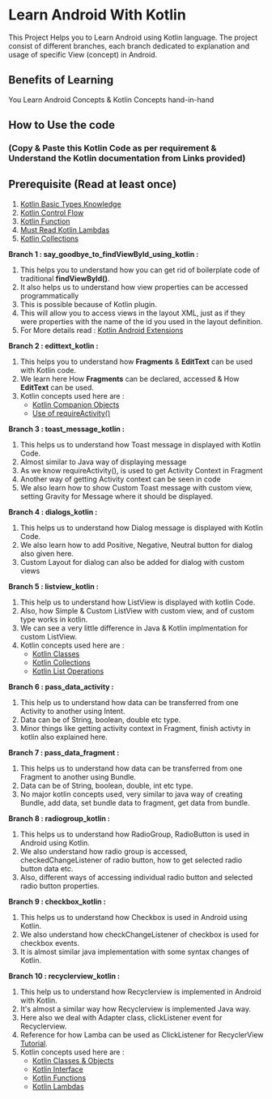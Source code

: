 # Learn Android With Kotlin

This Project Helps you to Learn Android using Kotlin language. 
The project consist of different branches, each branch dedicated to explanation and usage of specific View (concept) in Android.

## Benefits of Learning
You Learn Android Concepts & Kotlin Concepts hand-in-hand

## How to Use the code 
### (Copy & Paste this Kotlin Code as per requirement & Understand the Kotlin documentation from Links provided)

## Prerequisite (Read at least once)
1. [Kotlin Basic Types Knowledge](https://kotlinlang.org/docs/reference/basic-types.html)
2. [Kotlin Control Flow](https://kotlinlang.org/docs/reference/control-flow.html)
3. [Kotlin Function](https://kotlinlang.org/docs/reference/functions.html)
4. [Must Read Kotlin Lambdas](https://kotlinlang.org/docs/reference/lambdas.html)
5. [Kotlin Collections](https://kotlinlang.org/docs/reference/collections-overview.html)

**Branch 1 : say_goodbye_to_findViewById_using_kotlin :**
1. This helps you to understand how you can get rid of boilerplate code of traditional **findViewById()**. 
2. It also helps us to understand how view properties can be accessed programmatically
3. This is possible because of Kotlin plugin.
4. This will allow you to access views in the layout XML, just as if they were properties with the name of the id you used in the layout definition.
5. For More details read : [Kotlin Android Extensions](https://antonioleiva.com/kotlin-android-extensions/)

**Branch 2 : edittext_kotlin :**
1. This helps you to understand how **Fragments** & **EditText** can be used with Kotlin code.
2. We learn here How **Fragments** can be declared, accessed & How **EditText** can be used.
3. Kotlin concepts used here are : 
   - [Kotlin Companion Objects](https://kotlinlang.org/docs/tutorials/kotlin-for-py/objects-and-companion-objects.html)
   - [Use of requireActivity()]( https://android.jlelse.eu/the-requireactivity-and-requirecontext-example-1c089ce11a3a)
   
   
 **Branch 3 : toast_message_kotlin :**
 1. This helps us to understand how Toast message in displayed with Kotlin Code. 
 2. Almost similar to Java way of displaying message
 3. As we know requireActivity(), is used to get Activity Context in Fragment
 4. Another way of getting Activity context can be seen in code
 5. We also learn how to show Custom Toast message with custom view, setting Gravity for Message where it should be displayed.
 
 
 **Branch 4 : dialogs_kotlin :**
 1. This helps us to understand how Dialog message is displayed with Kotlin Code.
 2. We also learn how to add Positive, Negative, Neutral button for dialog also given here.
 3. Custom Layout for dialog can also be added for dialog with custom views
 
 **Branch 5 : listview_kotlin :**
 1. This help us to understand how ListView is displayed with kotlin Code.
 2. Also, how Simple & Custom ListView with custom view, and of custom type works in kotlin.
 3. We can see a very little difference in Java & Kotlin implmentation for custom ListView.
 4. Kotlin concepts used here are :
    - [Kotlin Classes](https://kotlinlang.org/docs/tutorials/kotlin-for-py/classes.html)
    - [Kotlin Collections](https://kotlinlang.org/docs/reference/collections-overview.html)
    - [Kotlin List Operations](https://kotlinlang.org/docs/reference/list-operations.html)
    
**Branch 6 : pass_data_activity :**
1. This help us to understand how data can be transferred from one Activity to another using Intent.
2. Data can be of String, boolean, double etc type.
3. Minor things like getting activity context in Fragment, finish activty in kotlin also explained here.

**Branch 7 : pass_data_fragment :**
1. This helps us to understand how data can be transferred from one Fragment to another using Bundle.
2. Data can be of String, boolean, double, int etc type.
3. No major kotlin concepts used, very similar to java way of creating Bundle, add data, set bundle data to fragment, get data from bundle.

**Branch 8 : radiogroup_kotlin :**
1. This helps us to understand how RadioGroup, RadioButton is used in Android using Kotlin.
2. We also understand how radio group is accessed, checkedChangeListener of radio button, how to get selected radio button data etc.
3. Also, different ways of accessing individual radio button and selected radio button properties.

**Branch 9 : checkbox_kotlin :**
1. This helps us to understand how Checkbox is used in Android using Kotlin.
2. We also understand how checkChangeListener of checkbox is used for checkbox events.
3. It is almost similar java implementation with some syntax changes of Kotlin.

**Branch 10 : recyclerview_kotlin :**
1. This help us to understand how Recyclerview is implemented in Android with Kotlin.
2. It's almost a similar way how Recyclerview is implemented Java way.
3. Here also we deal with Adapter class, clickListener event for Recyclerview.
4. Reference for how Lamba can be used as ClickListener for RecyclerView [Tutorial](https://www.andreasjakl.com/recyclerview-kotlin-style-click-listener-android/).
5. Kotlin concepts used here are :
   - [Kotlin Classes & Objects](https://kotlinlang.org/docs/reference/classes.html)
   - [Kotlin Interface](https://kotlinlang.org/docs/reference/interfaces.html)
   - [Kotlin Functions](https://kotlinlang.org/docs/reference/functions.html)
   - [Kotlin Lambdas](https://kotlinlang.org/docs/reference/lambdas.html)


 
  

